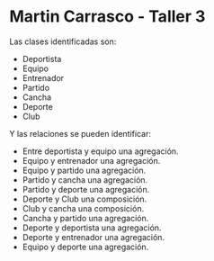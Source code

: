 # Martin Carrasco - Taller 3

Las clases identificadas son: 

- Deportista
- Equipo
- Entrenador
- Partido
- Cancha
- Deporte
- Club

Y las relaciones se pueden identificar: 
- Entre deportista y equipo una agregación.
- Equipo y entrenador una agregación.
- Equipo y partido una agregación.
- Partido y cancha una agregación.
- Partido y deporte una agregación.
- Deporte y Club una composición.
- Club y cancha una composición.
- Cancha y partido una agregación.
- Deporte y deportista una agregación.
- Deporte y entrenador una agregación.
- Equipo y deporte una agregación. 